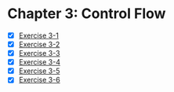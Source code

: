 # Chapter 3: Control Flow

- [x] [Exercise 3-1](./ex.3.1.c)
- [x] [Exercise 3-2](./ex.3.2.c)
- [x] [Exercise 3-3](./ex.3.3.c)
- [x] [Exercise 3-4](./ex.3.4.c)
- [x] [Exercise 3-5](./ex.3.5.c)
- [x] [Exercise 3-6](./ex.3.6.c)

